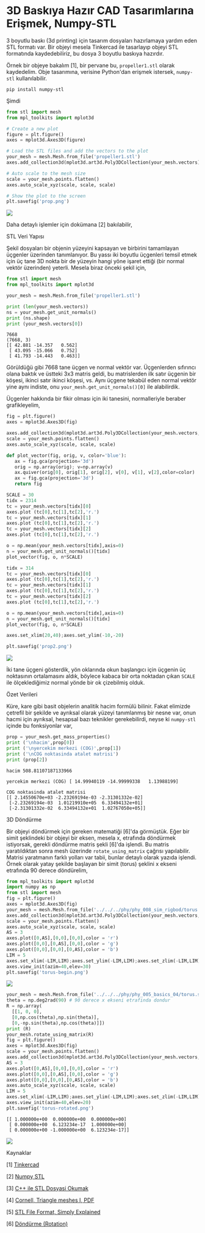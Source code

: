 # 3D Baskıya Hazır CAD Tasarımlarına Erişmek, Numpy-STL

3 boyutlu baskı (3d printing) için tasarım dosyaları hazırlamaya
yardım eden STL formatı var. Bir objeyi mesela Tinkercad ile
tasarlayıp objeyi STL formatında kaydedebiliriz, bu dosya 3 boyutlu
baskıya hazırdır.

Örnek bir objeye bakalım [1], bir pervane bu, `propeller1.stl` olarak
kaydedelim. Obje tasarımına, verisine Python'dan erişmek istersek,
`numpy-stl` kullanılabilir.

```
pip install numpy-stl
```

Şimdi

```python
from stl import mesh
from mpl_toolkits import mplot3d

# Create a new plot
figure = plt.figure()
axes = mplot3d.Axes3D(figure)

# Load the STL files and add the vectors to the plot
your_mesh = mesh.Mesh.from_file('propeller1.stl')
axes.add_collection3d(mplot3d.art3d.Poly3DCollection(your_mesh.vectors))

# Auto scale to the mesh size
scale = your_mesh.points.flatten()
axes.auto_scale_xyz(scale, scale, scale)

# Show the plot to the screen
plt.savefig('prop.png')
```

![](prop.png)

Daha detaylı işlemler için dokümana [2] bakılabilir,

STL Veri Yapısı

Şekil dosyaları bir objenin yüzeyini kapsayan ve birbirini tamamlayan
üçgenler üzerinden tanımlanıyor. Bu yassı iki boyutlu üçgenleri temsil
etmek için üç tane 3D nokta bir de yüzeyin hangi yöne işaret ettiği
(bir normal vektör üzerinden) yeterli. Mesela biraz önceki şekil için,

```python
from stl import mesh
from mpl_toolkits import mplot3d

your_mesh = mesh.Mesh.from_file('propeller1.stl')

print (len(your_mesh.vectors))
ns = your_mesh.get_unit_normals()
print (ns.shape)
print (your_mesh.vectors[0])
```

```text
7668
(7668, 3)
[[ 42.881 -14.357   0.562]
 [ 43.095 -15.066   0.752]
 [ 41.793 -14.443   0.463]]
```

Görüldüğü gibi 7668 tane üçgen ve normal vektör var. Üçgenlerden
sıfırıncı olana baktık ve üstteki 3x3 matris geldi, bu matrislerden
ilk satır üçgenin bir köşesi, ikinci satır ikinci köşesi, vs. Aynı
üçgene tekabül eden normal vektör yine aynı indiste, onu
`your_mesh.get_unit_normals()[0]` ile alabilirdik.

Üçgenler hakkında bir fikir olması için iki tanesini, normalleriyle beraber
grafikleyelim,


```python
fig = plt.figure()
axes = mplot3d.Axes3D(fig)

axes.add_collection3d(mplot3d.art3d.Poly3DCollection(your_mesh.vectors,alpha=0.3))
scale = your_mesh.points.flatten()
axes.auto_scale_xyz(scale, scale, scale)

def plot_vector(fig, orig, v, color='blue'):
   ax = fig.gca(projection='3d')
   orig = np.array(orig); v=np.array(v)
   ax.quiver(orig[0], orig[1], orig[2], v[0], v[1], v[2],color=color)
   ax = fig.gca(projection='3d')  
   return fig

SCALE = 30
tidx = 2314
tc = your_mesh.vectors[tidx][0]
axes.plot (tc[0],tc[1],tc[2],'r.')
tc = your_mesh.vectors[tidx][1]
axes.plot (tc[0],tc[1],tc[2],'r.')
tc = your_mesh.vectors[tidx][2]
axes.plot (tc[0],tc[1],tc[2],'r.')

o = np.mean(your_mesh.vectors[tidx],axis=0)
n = your_mesh.get_unit_normals()[tidx]
plot_vector(fig, o, n*SCALE)

tidx = 314
tc = your_mesh.vectors[tidx][0]
axes.plot (tc[0],tc[1],tc[2],'r.')
tc = your_mesh.vectors[tidx][1]
axes.plot (tc[0],tc[1],tc[2],'r.')
tc = your_mesh.vectors[tidx][2]
axes.plot (tc[0],tc[1],tc[2],'r.')

o = np.mean(your_mesh.vectors[tidx],axis=0)
n = your_mesh.get_unit_normals()[tidx]
plot_vector(fig, o, n*SCALE)

axes.set_xlim(20,40);axes.set_ylim(-10,-20)

plt.savefig('prop2.png')
```

![](prop2.png)

İki tane üçgeni gösterdik, yön oklarında okun başlangıcı için üçgenin üç
noktasının ortalamasını aldık, böylece kabaca bir orta noktadan çıkan
`SCALE` ile ölçeklediğimiz normal yönde bir ok çizebilmiş olduk.

Özet Verileri

Küre, kare gibi basit objelerin analitik hacim formülü bilinir. Fakat
elimizde çetrefil bir şekilde ve ayrıksal olarak yüzeyi tanımlanmış
bir nesne var, onun hacmi için ayrıksal, hesapsal bazı teknikler
gerekebilirdi, neyse ki `numpy-stl` içinde bu fonksiyonlar var,

```python
prop = your_mesh.get_mass_properties()
print ('\nhacim',prop[0])
print ('\nyercekim merkezi (COG)',prop[1])
print ('\nCOG noktasinda atalet matrisi')
print (prop[2])
```

```text
hacim 508.81107187133966

yercekim merkezi (COG) [ 14.99940119 -14.99999338   1.13988199]

COG noktasinda atalet matrisi
[[ 2.14550670e+03 -2.23269194e-03 -2.31301332e-02]
 [-2.23269194e-03  1.01219910e+05  6.33494132e+01]
 [-2.31301332e-02  6.33494132e+01  1.02767050e+05]]
```

<a name='3drot'>

3D Döndürme

Bir objeyi döndürmek için gereken matematiği [6]'da görmüştük. Eğer bir simit
şeklindeki bir objeyi bir eksen, mesela x, etrafında döndürmek istiyorsak,
gerekli döndürme matris şekli [6]'da işlendi. Bu matris yaratıldıktan sonra
mesh üzerinde `rotate_using_matrix` çağrısı yapılabilir. Matrisi yaratmanın
farklı yolları var tabii, bunlar detaylı olarak yazıda işlendi. Örnek olarak
yatay şekilde başlayan bir simit (torus) şeklini x ekseni etrafında 90 derece
döndürelim,

```python
from mpl_toolkits import mplot3d
import numpy as np
from stl import mesh
fig = plt.figure()
axes = mplot3d.Axes3D(fig)
your_mesh = mesh.Mesh.from_file('../../../phy/phy_008_sim_rigbod/torus.stl')
axes.add_collection3d(mplot3d.art3d.Poly3DCollection(your_mesh.vectors,alpha=0.3))
scale = your_mesh.points.flatten()
axes.auto_scale_xyz(scale, scale, scale)
AS = 3
axes.plot([0,AS],[0,0],[0,0],color = 'r')
axes.plot([0,0],[0,AS],[0,0],color = 'g')
axes.plot([0,0],[0,0],[0,AS],color = 'b')
LIM = 5
axes.set_xlim(-LIM,LIM);axes.set_ylim(-LIM,LIM);axes.set_zlim(-LIM,LIM)
axes.view_init(azim=40,elev=30)
plt.savefig('torus-begin.png')
```

![](torus-begin.png)


```python
your_mesh = mesh.Mesh.from_file('../../../phy/phy_005_basics_04/torus.stl')
theta = np.deg2rad(90) # 90 derece x ekseni etrafinda dondur
R = np.array(
  [[1, 0, 0],
  [0,np.cos(theta),np.sin(theta)],
  [0,-np.sin(theta),np.cos(theta)]])
print (R)
your_mesh.rotate_using_matrix(R)
fig = plt.figure()
axes = mplot3d.Axes3D(fig)
scale = your_mesh.points.flatten()
axes.add_collection3d(mplot3d.art3d.Poly3DCollection(your_mesh.vectors,alpha=0.3))
AS = 3
axes.plot([0,AS],[0,0],[0,0],color = 'r')
axes.plot([0,0],[0,AS],[0,0],color = 'g')
axes.plot([0,0],[0,0],[0,AS],color = 'b')
axes.auto_scale_xyz(scale, scale, scale)
LIM = 5
axes.set_xlim(-LIM,LIM);axes.set_ylim(-LIM,LIM);axes.set_zlim(-LIM,LIM)
axes.view_init(azim=40,elev=20)
plt.savefig('torus-rotated.png')
```

```text
[[ 1.000000e+00  0.000000e+00  0.000000e+00]
 [ 0.000000e+00  6.123234e-17  1.000000e+00]
 [ 0.000000e+00 -1.000000e+00  6.123234e-17]]
```

![](torus-rotated.png)

Kaynaklar

[1] [Tinkercad](https://www.tinkercad.com/things/h3gtFbihOx3-helice-2-pales-arrondies-propeller-2-rounded-blades)

[2] [Numpy STL](https://pythonhosted.org/numpy-stl/)

[3] [C++ ile STL Dosyasi Okumak](http://www.sgh1.net/posts/read-stl-file.md)

[4] [Cornell, Triangle meshes I, PDF](http://www.cs.cornell.edu/courses/cs4620/2014fa/lectures/02trimesh1.pdf)

[5] [STL File Format, Simply Explained](https://all3dp.com/what-is-stl-file-format-extension-3d-printing/#pointone)

[6] [Döndürme (Rotation)](https://burakbayramli.github.io/dersblog/phy/phy_072_rot/dondurme__rotation_.html)